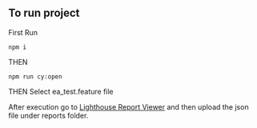 ## To run project
First Run

```
npm i
```

THEN

```
npm run cy:open
```
THEN
Select ea_test.feature file

After execution go to [Lighthouse Report Viewer](https://googlechrome.github.io/lighthouse/viewer/) and then upload the json file under reports folder.
